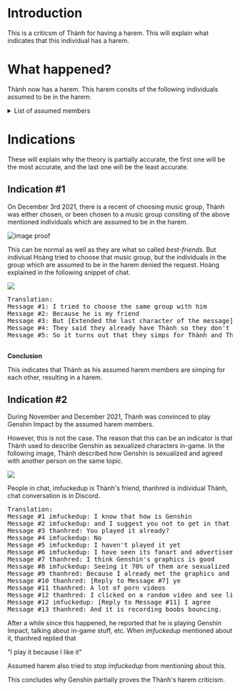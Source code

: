 # Introduction
This is a criticsm of Thành for having a harem. This will explain what indicates that this individual has a harem.
# What happened?

Thành now has a harem. This harem consits of the following individuals assumed to be in the harem:
<details>
<summary>List of assumed members</summary>
<pre>
+ Linh
+ Nghi
+ Vy
</pre>
</details> 

# Indications
These will explain why the theory is partially accurate, the first one will be the most accurate, and the last one will be the least accurate.
## Indication #1
On December 3rd 2021, there is a recent of choosing music group, Thành was either chosen, or been chosen to a music group consiting of the above mentioned individuals which are assumed to be in the harem.

<img src="/Images/ThanhHarem/musicGroup-indicattion.png" alt="image proof">

This can be normal as well as they are what so called *best-friends*. But indiviual Hoàng tried to choose that music group, but the individuals in the group which are assumed to be in the harem denied the request. Hoàng explained in the following snippet of chat.

<img src="/Images/ThanhHarem/HoangSChat.jpg">

<pre>
Translation:
Message #1: I tried to choose the same group with him
Message #2: Because he is my friend
Message #3: But [Extended the last character of the message]
Message #4: They said they already have Thành so they don't need me.
Message #5: So it turns out that they simps for Thành and Thành simps for them

</pre>
**Conclusion**

This indicates that Thành as his assumed harem members are simping for each other, resulting in a harem.

## Indication #2
During November and December 2021, Thành was convinced to play Genshin Impact by the assumed harem members.

However, this is not the case. The reason that this can be an indicator is that Thành used to describe Genshin as sexualized characters in-game. In the following image, Thành described how Genshin is sexualized and agreed with another person on the same topic.

<img src="/Images/ThanhHarem/ThanhDescribingGenshin.png">

People in chat, imfuckedup is Thành's friend, thanhred is individual Thành, chat conversation is in Discord.
<pre>
Translation:
Message #1 imfuckedup: I know that how is Genshin
Message #2 imfuckedup: and I suggest you not to get in that thing
Message #3 thanhred: You played it already? 
Message #4 imfuckedup: No
Message #5 imfuckedup: I haven't played it yet
Message #6 imfuckedup: I have seen its fanart and advertisements
Message #7 thanhred: I think Genshin's graphics is good
Message #8 imfuckedup: Seeing it 70% of them are sexualized lolis
Message #9 thanhred: Because I already met the graphics and played Keieru played this with pokemon
Message #10 thanhred: [Reply to Message #7] ye
Message #11 thanhred: A lot of porn videos
Message #12 thanhred: I clicked on a random video and see like that
Message #12 imfuckedup: [Reply to Message #11] I agree
Message #13 thanhred: And it is recording boobs bouncing.
</pre>

After a while since this happened, he reported that he is playing Genshin Impact, talking about in-game stuff, etc. When *imfuckedup* mentioned about it, thanhred replied that

"I play it because I like it"

Assumed harem also tried to stop *imfuckedup* from mentioning about this.

This concludes why Genshin partially proves the Thành's harem criticism.